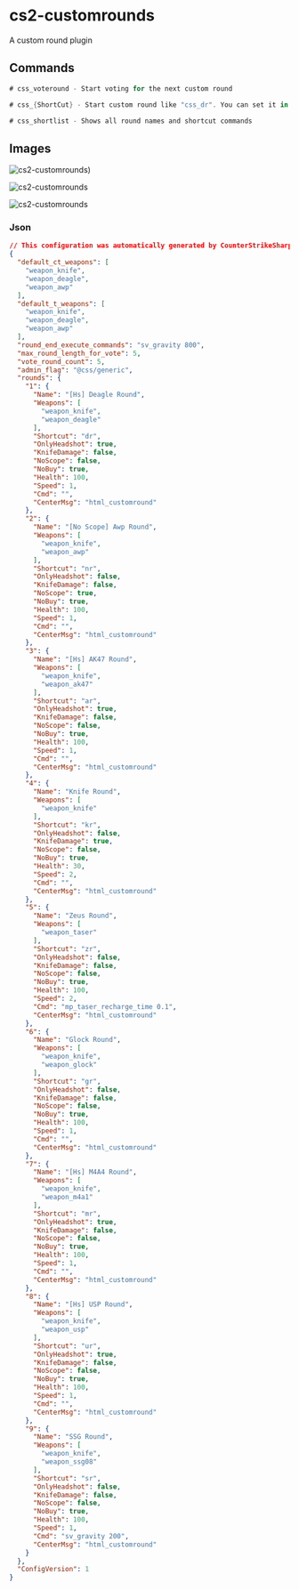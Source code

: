# cs2-customrounds
A custom round plugin

## Commands
```csharp
# css_voteround - Start voting for the next custom round

# css_{ShortCut} - Start custom round like "css_dr". You can set it in config. ( -i for infinite rounds )

# css_shortlist - Shows all round names and shortcut commands
```

## Images

![cs2-customrounds](https://media.discordapp.net/attachments/1210765210982424596/1211110019907584020/Adsz.png?ex=65ed011a&is=65da8c1a&hm=1e5e04741aa94a1e4d70bf9a628e7f1fc3ea23e440db629307dcfa3a974070da&=&format=webp&quality=lossless))

![cs2-customrounds](https://media.discordapp.net/attachments/1210765210982424596/1211110020427817030/awp.png?ex=65ed011a&is=65da8c1a&hm=22cf44d3ec7d46d164d80bc8c8913ae8a8b991508721b23910b549e2164fcf33&=&format=webp&quality=lossless)

![cs2-customrounds](https://media.discordapp.net/attachments/1210765210982424596/1211110020914090024/deagle.png?ex=65ed011a&is=65da8c1a&hm=a9de07321bd3e9143978cc85c48f103adff8568821f9b9d3920666fd4eaecfcb&=&format=webp&quality=lossless)

### Json
```json
// This configuration was automatically generated by CounterStrikeSharp for plugin 'cs2-customrounds', at 2024.03.08 06:38:50
{
  "default_ct_weapons": [
    "weapon_knife",
    "weapon_deagle",
    "weapon_awp"
  ],
  "default_t_weapons": [
    "weapon_knife",
    "weapon_deagle",
    "weapon_awp"
  ],
  "round_end_execute_commands": "sv_gravity 800",
  "max_round_length_for_vote": 5,
  "vote_round_count": 5,
  "admin_flag": "@css/generic",
  "rounds": {
    "1": {
      "Name": "[Hs] Deagle Round",
      "Weapons": [
        "weapon_knife",
        "weapon_deagle"
      ],
      "Shortcut": "dr",
      "OnlyHeadshot": true,
      "KnifeDamage": false,
      "NoScope": false,
      "NoBuy": true,
      "Health": 100,
      "Speed": 1,
      "Cmd": "",
      "CenterMsg": "html_customround"
    },
    "2": {
      "Name": "[No Scope] Awp Round",
      "Weapons": [
        "weapon_knife",
        "weapon_awp"
      ],
      "Shortcut": "nr",
      "OnlyHeadshot": false,
      "KnifeDamage": false,
      "NoScope": true,
      "NoBuy": true,
      "Health": 100,
      "Speed": 1,
      "Cmd": "",
      "CenterMsg": "html_customround"
    },
    "3": {
      "Name": "[Hs] AK47 Round",
      "Weapons": [
        "weapon_knife",
        "weapon_ak47"
      ],
      "Shortcut": "ar",
      "OnlyHeadshot": true,
      "KnifeDamage": false,
      "NoScope": false,
      "NoBuy": true,
      "Health": 100,
      "Speed": 1,
      "Cmd": "",
      "CenterMsg": "html_customround"
    },
    "4": {
      "Name": "Knife Round",
      "Weapons": [
        "weapon_knife"
      ],
      "Shortcut": "kr",
      "OnlyHeadshot": false,
      "KnifeDamage": true,
      "NoScope": false,
      "NoBuy": true,
      "Health": 30,
      "Speed": 2,
      "Cmd": "",
      "CenterMsg": "html_customround"
    },
    "5": {
      "Name": "Zeus Round",
      "Weapons": [
        "weapon_taser"
      ],
      "Shortcut": "zr",
      "OnlyHeadshot": false,
      "KnifeDamage": false,
      "NoScope": false,
      "NoBuy": true,
      "Health": 100,
      "Speed": 2,
      "Cmd": "mp_taser_recharge_time 0.1",
      "CenterMsg": "html_customround"
    },
    "6": {
      "Name": "Glock Round",
      "Weapons": [
        "weapon_knife",
        "weapon_glock"
      ],
      "Shortcut": "gr",
      "OnlyHeadshot": false,
      "KnifeDamage": false,
      "NoScope": false,
      "NoBuy": true,
      "Health": 100,
      "Speed": 1,
      "Cmd": "",
      "CenterMsg": "html_customround"
    },
    "7": {
      "Name": "[Hs] M4A4 Round",
      "Weapons": [
        "weapon_knife",
        "weapon_m4a1"
      ],
      "Shortcut": "mr",
      "OnlyHeadshot": true,
      "KnifeDamage": false,
      "NoScope": false,
      "NoBuy": true,
      "Health": 100,
      "Speed": 1,
      "Cmd": "",
      "CenterMsg": "html_customround"
    },
    "8": {
      "Name": "[Hs] USP Round",
      "Weapons": [
        "weapon_knife",
        "weapon_usp"
      ],
      "Shortcut": "ur",
      "OnlyHeadshot": true,
      "KnifeDamage": false,
      "NoScope": false,
      "NoBuy": true,
      "Health": 100,
      "Speed": 1,
      "Cmd": "",
      "CenterMsg": "html_customround"
    },
    "9": {
      "Name": "SSG Round",
      "Weapons": [
        "weapon_knife",
        "weapon_ssg08"
      ],
      "Shortcut": "sr",
      "OnlyHeadshot": false,
      "KnifeDamage": false,
      "NoScope": false,
      "NoBuy": true,
      "Health": 100,
      "Speed": 1,
      "Cmd": "sv_gravity 200",
      "CenterMsg": "html_customround"
    }
  },
  "ConfigVersion": 1
}
```



